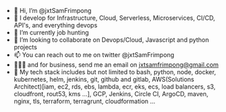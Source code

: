 - 👋 Hi, I’m @jxtSamFrimpong
- 👀 I develop for Infrastructure, Cloud, Serverless, Microservices, CI/CD, API's, and everything devops
- 🌱 I’m currently job hunting
- 💞️ I’m looking to collaborate on Devops/Cloud, Javascript and python projects
- 📫 You can reach out to me on twitter @jxtSamFrimpong
- 👨🏾‍💼 and for business, send me an email on jxtsamfrimpong@gmail.com
- 🔩 My tech stack includes but not limited to bash, python, node, docker, kubernetes, helm, jenkins, git, github and gitlab, AWS(Solutions Architect)[iam, ec2, rds, ebs, lambda, ecr, eks, ecs, load balancers, s3, cloudfront, rout53, kms ...], GCP, Jenkins, Circle CI, ArgoCD, maven, nginx, tls, terraform, terragrunt, cloudformation ...
<!---
jxtSamFrimpong/jxtSamFrimpong is a ✨ special ✨ repository because its `README.md` (this file) appears on your GitHub profile.
You can click the Preview link to take a look at your changes.
--->
